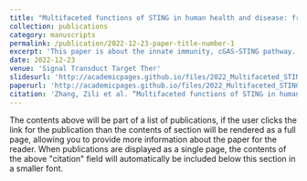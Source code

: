 ```yaml
---
title: "Multifaceted functions of STING in human health and disease: from molecular mechanism to targeted strategy"
collection: publications
category: manuscripts
permalink: /publication/2022-12-23-paper-title-number-1
excerpt: 'This paper is about the innate immunity, cGAS-STING pathway.'
date: 2022-12-23
venue: 'Signal Transduct Target Ther'
slidesurl: 'http://academicpages.github.io/files/2022_Multifaceted_STING.pdf'
paperurl: 'http://academicpages.github.io/files/2022_Multifaceted_STING.pdf'
citation: 'Zhang, Zili et al. “Multifaceted functions of STING in human health and disease: from molecular mechanism to targeted strategy.” Signal transduction and targeted therapy vol. 7,1 394. 23 Dec. 2022, doi:10.1038/s41392-022-01252-z'
---
```


The contents above will be part of a list of publications, if the user clicks the link for the publication than the contents of section will be rendered as a full page, allowing you to provide more information about the paper for the reader. When publications are displayed as a single page, the contents of the above "citation" field will automatically be included below this section in a smaller font.
